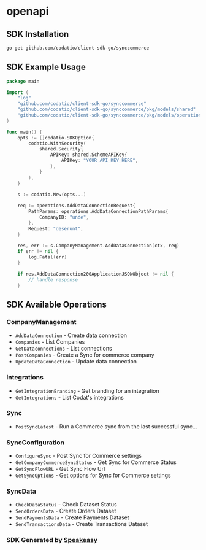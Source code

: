 # openapi

<!-- Start SDK Installation -->
## SDK Installation

```bash
go get github.com/codatio/client-sdk-go/synccommerce
```
<!-- End SDK Installation -->

## SDK Example Usage
<!-- Start SDK Example Usage -->
```go
package main

import (
    "log"
    "github.com/codatio/client-sdk-go/synccommerce"
    "github.com/codatio/client-sdk-go/synccommerce/pkg/models/shared"
    "github.com/codatio/client-sdk-go/synccommerce/pkg/models/operations"
)

func main() {
    opts := []codatio.SDKOption{
        codatio.WithSecurity(
            shared.Security{
                APIKey: shared.SchemeAPIKey{
                    APIKey: "YOUR_API_KEY_HERE",
                },
            }
        ),
    }

    s := codatio.New(opts...)
    
    req := operations.AddDataConnectionRequest{
        PathParams: operations.AddDataConnectionPathParams{
            CompanyID: "unde",
        },
        Request: "deserunt",
    }
    
    res, err := s.CompanyManagement.AddDataConnection(ctx, req)
    if err != nil {
        log.Fatal(err)
    }

    if res.AddDataConnection200ApplicationJSONObject != nil {
        // handle response
    }
```
<!-- End SDK Example Usage -->

<!-- Start SDK Available Operations -->
## SDK Available Operations


### CompanyManagement

* `AddDataConnection` - Create data connection
* `Companies` - List Companies
* `GetDataconnections` - List connections
* `PostCompanies` - Create a Sync for commerce company
* `UpdateDataConnection` - Update data connection

### Integrations

* `GetIntegrationBranding` - Get branding for an integration
* `GetIntegrations` - List Codat's integrations

### Sync

* `PostSyncLatest` - Run a Commerce sync from the last successful sync...

### SyncConfiguration

* `ConfigureSync` - Post Sync for Commerce settings
* `GetCompanyCommerceSyncStatus` - Get Sync for Commerce Status
* `GetSyncFlowURL` - Get Sync Flow Url
* `GetSyncOptions` - Get options for Sync for Commerce settings

### SyncData

* `CheckDataStatus` - Check Dataset Status
* `SendOrdersData` - Create Orders Dataset
* `SendPaymentsData` - Create Payments Dataset
* `SendTransactionsData` - Create Transactions Dataset
<!-- End SDK Available Operations -->

### SDK Generated by [Speakeasy](https://docs.speakeasyapi.dev/docs/using-speakeasy/client-sdks)

